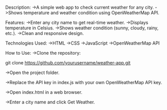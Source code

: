 Description:
->A simple web app to check current weather for any city.
->Shows temperature and weather condition using OpenWeatherMap API.

Features:
->Enter any city name to get real-time weather.
->Displays temperature in Celsius.
->Shows weather condition (sunny, cloudy, rainy, etc.).
->Clean and responsive design.

Technologies Used:
->HTML
->CSS
->JavaScript
->OpenWeatherMap API

How to Use:
->Clone the repository:

git clone https://github.com/yourusername/weather-app.git


->Open the project folder.

->Replace the API key in index.js with your own OpenWeatherMap API key.

->Open index.html in a web browser.

->Enter a city name and click Get Weather.
